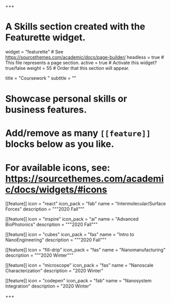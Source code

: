 +++
# A Skills section created with the Featurette widget.
widget = "featurette"  # See https://sourcethemes.com/academic/docs/page-builder/
headless = true  # This file represents a page section.
active = true  # Activate this widget? true/false
weight = 55  # Order that this section will appear.

title = "Coursework "
subtitle = ""

# Showcase personal skills or business features.
# 
# Add/remove as many `[[feature]]` blocks below as you like.
# 
# For available icons, see: https://sourcethemes.com/academic/docs/widgets/#icons
[[feature]]
  icon = "react"
  icon_pack = "fab"
  name = "Intermolecular/Surface Forces"
  description = """2020 Fall"""
  
[[feature]]
  icon = "inspire"
  icon_pack = "ai"
  name = "Advanced BioPhotonics"
  description = """2020 Fall"""
  
  [[feature]]
  icon = "cubes"
  icon_pack = "fas"
  name = "Intro to NanoEngineering"
  description = """2020 Fall"""  

[[feature]]
  icon = "fill-drip"
  icon_pack = "fas"
  name = "Nanomanufacturing"
  description = """2020 Winter"""
  
   [[feature]]
  icon = "microscope"
  icon_pack = "fas"
  name = "Nanoscale Characterization"
  description = "2020 Winter"
  
  [[feature]]
  icon = "codepen"
  icon_pack = "fab"
  name = "Nanosystem Integration"
  description = "2020 Winter" 

+++
